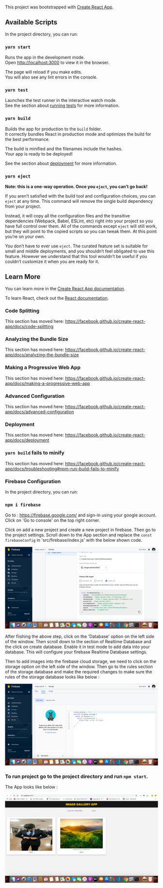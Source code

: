 This project was bootstrapped with [Create React App](https://github.com/facebook/create-react-app).

## Available Scripts

In the project directory, you can run:

### `yarn start`

Runs the app in the development mode.<br />
Open [http://localhost:3000](http://localhost:3000) to view it in the browser.

The page will reload if you make edits.<br />
You will also see any lint errors in the console.

### `yarn test`

Launches the test runner in the interactive watch mode.<br />
See the section about [running tests](https://facebook.github.io/create-react-app/docs/running-tests) for more information.

### `yarn build`

Builds the app for production to the `build` folder.<br />
It correctly bundles React in production mode and optimizes the build for the best performance.

The build is minified and the filenames include the hashes.<br />
Your app is ready to be deployed!

See the section about [deployment](https://facebook.github.io/create-react-app/docs/deployment) for more information.

### `yarn eject`

**Note: this is a one-way operation. Once you `eject`, you can’t go back!**

If you aren’t satisfied with the build tool and configuration choices, you can `eject` at any time. This command will remove the single build dependency from your project.

Instead, it will copy all the configuration files and the transitive dependencies (Webpack, Babel, ESLint, etc) right into your project so you have full control over them. All of the commands except `eject` will still work, but they will point to the copied scripts so you can tweak them. At this point you’re on your own.

You don’t have to ever use `eject`. The curated feature set is suitable for small and middle deployments, and you shouldn’t feel obligated to use this feature. However we understand that this tool wouldn’t be useful if you couldn’t customize it when you are ready for it.

## Learn More

You can learn more in the [Create React App documentation](https://facebook.github.io/create-react-app/docs/getting-started).

To learn React, check out the [React documentation](https://reactjs.org/).

### Code Splitting

This section has moved here: https://facebook.github.io/create-react-app/docs/code-splitting

### Analyzing the Bundle Size

This section has moved here: https://facebook.github.io/create-react-app/docs/analyzing-the-bundle-size

### Making a Progressive Web App

This section has moved here: https://facebook.github.io/create-react-app/docs/making-a-progressive-web-app

### Advanced Configuration

This section has moved here: https://facebook.github.io/create-react-app/docs/advanced-configuration

### Deployment

This section has moved here: https://facebook.github.io/create-react-app/docs/deployment

### `yarn build` fails to minify

This section has moved here: https://facebook.github.io/create-react-app/docs/troubleshooting#npm-run-build-fails-to-minify

### Firebase Configuration

In the project directory, you can run: 

### `npm i firebase` <br />

Go to : https://firebase.google.com/ and sign-in using your google account. Click on 'Go to console' on the top right corner.  <br />

Click on add a new project and create a new project in firebase. Then go to the project settings. Scroll down to the App section and replace the `const firebaseConfig` in 'src/firebase/index.js' with the below shown code.

![Configuration Setup](https://github.com/rak-shit/react-image-gallery/blob/master/Screenshot%202019-12-14%20at%201.17.52%20PM.png)

After fiishing the above step, click on the 'Database' option on the left side of the window. Then scroll down to the section of Realtime Database and the click on create database. Enable it in test mode to add data into your database. This will configure your firebase Realtime Database settings.

Then to add images into the firebase cloud storage, we need to click on the storage option on the left side of the window. Then go to the rules section of the storage database and make the required changes to make sure the rules of the storage database looks like below : 

![Storage Database Configuration](https://github.com/rak-shit/react-image-gallery/blob/master/Screenshot%202019-12-14%20at%201.17.14%20PM.png)

### To run project go to the project directory and run `npm start`.

The App looks like below :

![Notes App](https://github.com/rak-shit/react-image-gallery/blob/master/Screenshot%202019-12-14%20at%201.16.32%20PM.png)
